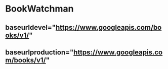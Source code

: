 # BookWatchman

## baseurldevel="https://www.googleapis.com/books/v1/"
## baseurlproduction="https://www.googleapis.com/books/v1/"
